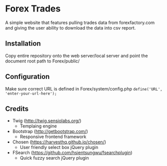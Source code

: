 # Forex Trades

A simple website that features pulling trades data from forexfactory.com and giving the user ability to download the data into csv report. 

## Installation

Copy entire repository onto the web server/local server and point the document root path to Forex/public/

## Configuration

Make sure correct URL is defined in Forex/system/config.php ```define('URL', 'enter-your-url-here');```

## Credits

* Twig (http://twig.sensiolabs.org/)
    * Templaing engine
* Bootstrap (http://getbootstrap.com/)
    * Responsive frontend framework
* Chosen (https://harvesthq.github.io/chosen/)
    * User friendly select box jQuery plugin
* FSearch (https://github.com/hsientsungwu/fsearchplugin)
    * Quick fuzzy search jQuery plugin